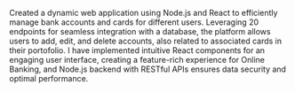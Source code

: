 Created a dynamic web application using Node.js and React to efficiently manage bank accounts and cards for different users. Leveraging 20 endpoints for seamless integration with a database, the platform allows users to add, edit, and delete accounts, also related to associated cards in their portofolio. I have implemented intuitive React components for an engaging user interface, creating a feature-rich experience for Online Banking, and Node.js backend with RESTful APIs ensures data security and optimal performance.
